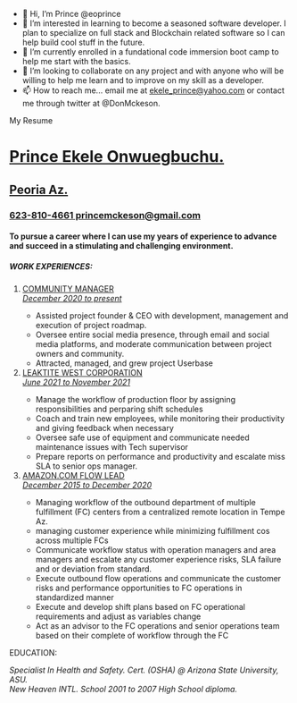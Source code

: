 - 👋 Hi, I’m Prince @eoprince
- 👀 I’m interested in learning to become a seasoned software developer. I plan to specialize on full stack and Blockchain related software so I can help build cool stuff in the future.
- 🌱 I’m currently enrolled in a fundational code immersion boot camp to help me start with the basics.
- 💞️ I’m looking to collaborate on any project and with anyone who will be willing to help me learn and to improve on my skill as a developer.
- 📫 How to reach me... email me at ekele_prince@yahoo.com or contact me through twitter at @DonMckeson.

<!---
eoprince/eoprince is a ✨ special ✨ repository because its `README.md` (this file) appears on your GitHub profile.
You can click the Preview link to take a look at your changes.
--->
<!DOCTYPE html>
<html>
    My Resume
<body>
  <u>
   <h1>Prince Ekele Onwuegbuchu.</h1>
  </u>
  <u>
      <h2>Peoria Az.</h2>
      <h3>623-810-4661 princemckeson@gmail.com</h3>
  </u>
       <h4>To pursue a career where I can use my years of experience to
        advance and succeed in a stimulating and challenging
      environment.</h4>
    <h5>WORK EXPERIENCES:</h5>
<ol>
  <u>
  <li>COMMUNITY MANAGER</li>
  <i>December 2020 to present</i>
  </u>
  <ul>
      <li>Assisted project founder & CEO with development, management and execution of project roadmap.</li>
        <li>Oversee entire social media presence, through email and social media platforms, and moderate communication between project owners and community.</li>
        <li>Attracted, managed, and grew project Userbase</li>
  </ul>
  <u>
      <li>LEAKTITE WEST CORPORATION</li>
        <i>June 2021 to November 2021</i>
        </u>
  </li>
  <ul>
      <li>Manage the workflow of production floor by assigning responsibilities and perparing shift schedules</li>
        <li>Coach and train new employees, while monitoring their  productivity and giving feedback when necessary</li>
        <li>Oversee safe use of equipment and communicate needed maintenance issues with Tech supervisor</li>
      <li>Prepare reports on performance and productivity and escalate miss SLA to senior ops manager.</li>
  </ul>
  <u>
       <li>AMAZON.COM FLOW LEAD</li>
        <i>December 2015 to December 2020</i>
       </u>
</li>
  <ul>
      <li>Managing workflow of the outbound department of multiple fulfillment (FC) centers from a centralized remote location in Tempe Az.</li>
        <li>managing customer experience while minimizing fulfillment cos across multiple FCs</li>
        <li>Communicate workflow status with operation managers and area managers and escalate any customer experience risks, SLA failure and or deviation from standard.</li>
         <li>Execute outbound flow operations and communicate the customer risks and performance opportunities to FC operations in standardized manner</li>
         <li>Execute and develop shift plans based on FC operational requirements and adjust as variables change</li>
      <li>Act as an advisor to the FC operations and senior operations team based on their complete of workflow through the FC</li>
  </u>
</li>
</ol>
<p>EDUCATION:</p>
<i>
<i>Specialist In Health and Safety. Cert. (OSHA) </i> @ Arizona State University, ASU.</i>
</i>
<br>
<i>New Heaven INTL. School 2001 to 2007 High School diploma.</i>
</body>
</html>
